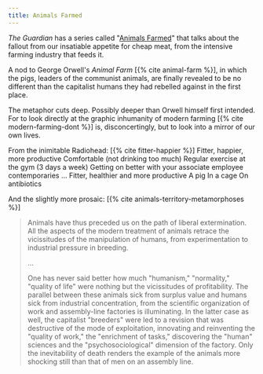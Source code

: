 ```yaml
---
title: Animals Farmed
---
```


*The Guardian* has a series called "[Animals Farmed]" that talks about the
fallout from our insatiable appetite for cheap meat, from the intensive farming
industry that feeds it.

A nod to George Orwell's *Animal Farm* [{% cite animal-farm %}], in which the
pigs, leaders of the communist animals, are finally revealed to be no different
than the capitalist humans they had rebelled against in the first place.

The metaphor cuts deep. Possibly deeper than Orwell himself first intended.
For to look directly at the graphic inhumanity of modern farming [{% cite
modern-farming-dont %}] is, disconcertingly, but to look into a mirror of our
own lives.

From the inimitable Radiohead: [{% cite fitter-happier %}]
<verse>
Fitter, happier, more productive
Comfortable (not drinking too much)
Regular exercise at the gym (3 days a week)
Getting on better with your associate employee contemporaries
...
Fitter, healthier and more productive
A pig
In a cage
On antibiotics
</verse>

And the slightly more prosaic: [{% cite
animals-territory-metamorphoses %}]

> Animals have thus preceded us on the path of liberal extermination. All the
> aspects of the modern treatment of animals retrace the vicissitudes of the
> manipulation of humans, from experimentation to industrial pressure in
> breeding.
>
> ...
>
> One has never said better how much "humanism," "normality," "quality of
> life" were nothing but the vicissitudes of profitability. The parallel
> between these animals sick from surplus value and humans sick from
> industrial concentration, from the scientific organization of work and
> assembly-line factories is illuminating. In the latter case as well, the
> capitalist "breeders" were led to a revision that was destructive of the
> mode of exploitation, innovating and reinventing the "quality of work," the
> "enrichment of tasks," discovering the "human" sciences and the
> "psychosociological" dimension of the factory. Only the inevitability of
> death renders the example of the animals more shocking still than that of
> men on an assembly line.

[Animals Farmed]: https://www.theguardian.com/environment/series/animals-farmed